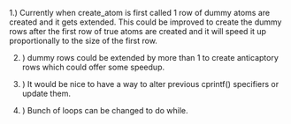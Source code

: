 1.) Currently when create_atom is first called 1 row of dummy atoms are created and it gets extended.
    This could be improved to create the dummy rows after the first row of true atoms are created and it
    will speed it up proportionally to the size of the first row.

2. ) dummy rows could be extended by more than 1 to create anticaptory rows which could offer some speedup.

3. ) It would be nice to have a way to alter previous cprintf() specifiers or update them.

4. ) Bunch of loops can be changed to do while.

